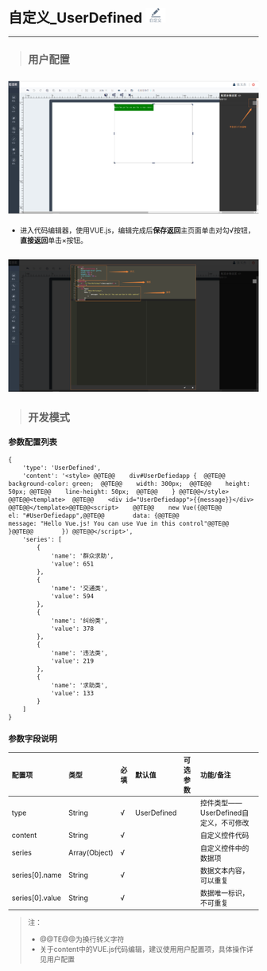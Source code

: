 # 自定义\_UserDefined ![](/assets/UserDefined.png)

---

> ## 用户配置

## ![](/assets/userdefined01.png)

* 进入代码编辑器，使用VUE.js，编辑完成后**保存返回**主页面单击对勾√按钮，**直接返回**单击×按钮。

## ![](/assets/userdefined02.png)

> ## 开发模式

### 参数配置列表

```
{
    'type': 'UserDefined',
    'content': '<style> @@TE@@    div#UserDefiedapp {  @@TE@@    background-color: green;  @@TE@@    width: 300px;  @@TE@@    height: 50px; @@TE@@    line-height: 50px;  @@TE@@    } @@TE@@</style> @@TE@@<template>  @@TE@@    <div id="UserDefiedapp">{{message}}</div> @@TE@@</template>@@TE@@<script>    @@TE@@    new Vue({@@TE@@        el: "#UserDefiedapp",@@TE@@        data: {@@TE@@                message: "Hello Vue.js! You can use Vue in this control"@@TE@@            }@@TE@@        }) @@TE@@</script>',
    'series': [
        {
            'name': '群众求助',
            'value': 651
        },
        {
            'name': '交通类',
            'value': 594
        },
        {
            'name': '纠纷类',
            'value': 378
        },
        {
            'name': '违法类',
            'value': 219
        },
        {
            'name': '求助类',
            'value': 133
        }
    ]
}
```

### 参数字段说明

| 配置项 | 类型 | 必填 | 默认值 | 可选参数 | 功能/备注 |
| :--- | :--- | :--- | :--- | :--- | :--- |
| type | String | √ | UserDefined |  | 控件类型——UserDefined自定义，不可修改 |
| content | String | √ |  |  | 自定义控件代码 |
| series | Array\(Object\) | √ |  |  | 自定义控件中的数据项 |
| series\[0\].name | String | √ |  |  | 数据文本内容，可以重复 |
| series\[0\].value | String | √ |  |  | 数据唯一标识，不可重复 |

> 注：
>
> * @@TE@@为换行转义字符
> * 关于content中的VUE.js代码编辑，建议使用用户配置项，具体操作详见用户配置



